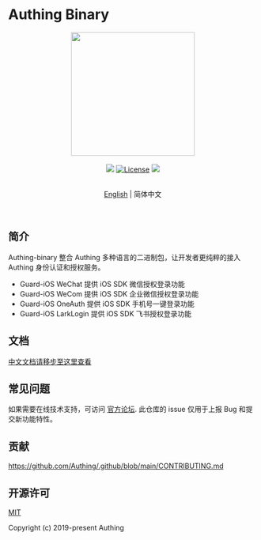 # Authing Binary

<div align=center>
  <img width="250" src="https://files.authing.co/authing-console/authing-logo-new-20210924.svg" />
</div>
<br/>
<div align="center">
  <a href="https://forum.authing.cn/" target="_blank"><img src="https://img.shields.io/badge/chat-forum-blue" /></a>
  <a href="https://opensource.org/licenses/MIT" target="_blank"><img src="https://img.shields.io/badge/License-MIT-success" alt="License"></a>
  <a href="javascript:;"><img src="https://img.shields.io/badge/PRs-welcome-green"></a>
<br/>

<br>

[English](./README.md) | 简体中文

<br>

</div>

## 简介

Authing-binary 整合 Authing 多种语言的二进制包，让开发者更纯粹的接入 Authing 身份认证和授权服务。
- Guard-iOS WeChat 提供 iOS SDK 微信授权登录功能
- Guard-iOS WeCom 提供 iOS SDK 企业微信授权登录功能
- Guard-iOS OneAuth 提供 iOS SDK 手机号一键登录功能
- Guard-iOS LarkLogin 提供 iOS SDK 飞书授权登录功能

## 文档

[中文文档请移步至这里查看](https://docs.authing.cn/v2/reference/sdk-for-ios/social/)

## 常见问题

如果需要在线技术支持，可访问 [官方论坛](https://forum.authing.cn/). 此仓库的 issue 仅用于上报 Bug 和提交新功能特性。

## 贡献

https://github.com/Authing/.github/blob/main/CONTRIBUTING.md

## 开源许可

[MIT](https://opensource.org/licenses/MIT)

Copyright (c) 2019-present Authing